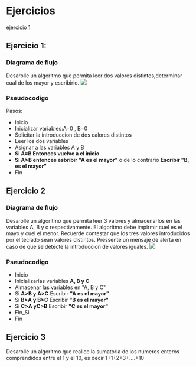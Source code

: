 # Ejercicios

[ejercicio 1](ejercicio-1)

## Ejercicio 1:
### Diagrama de flujo
Desarolle un algoritmo que permita leer dos valores distintos,determinar cual de los mayor y escribirlo.
<img src="images/diagrama%20de%20flujo.drawio.png"/>

### Pseudocodigo
Pasos:
- Inicio
- Inicializar variables:A=0 , B=0
- Solicitar la introduccion de dos calores distintos
- Leer los dos variables
- Asignar a las variables A y B
- __Si A=B Entonces vuelve a el inicio__
- __Si A>B entonces esbribir "A es el mayor"__ o de lo contrario __Escribir "B, es el mayor"__
- Fin

## Ejercicio 2
### Diagrama de flujo
Desarolle un algoritmo que permita leer 3 valores y almacenarlos en las variables A, B y c respectivamente. El algoritmo debe impirmir cuel es el mayo y cuel el menor. Recuerde contestar que los tres valores introducidos por el teclado sean valores distintos. Pressente un mensaje de alerta en caso de que se detecte la introduccion de valores iguales.
<img src="images/diagrama_de_flujo2.drawio.png"/>

### Pseudocodigo
- Inicio
- Inicializarlas variables __A, B y C__
- Almacenar las variables en "A, B  y C"
- Si __A>B y A>C__ Escribir __"A es el mayor"__
- Si __B>A y B>C__ Escribir __"B es el mayor"__
- Si __C>A  yC>B__ Escribir __"C es el mayor"__
- Fin_Si
- Fin

## Ejercicio 3

Desarolle un algoritmo que realice la sumatoria de los numeros enteros comprendidos entre el 1 y el 10, es decir 1+1+2+3+....+10